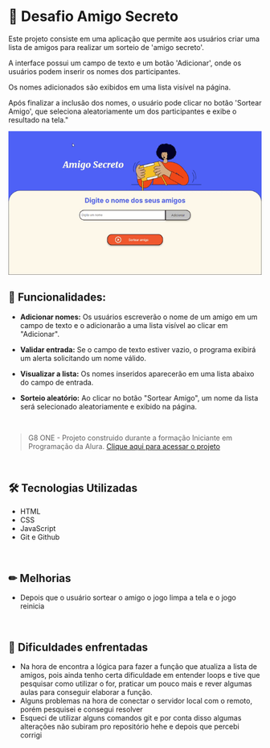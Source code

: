 # 🎈 Desafio Amigo Secreto 

Este projeto consiste em uma aplicação que permite aos usuários criar uma lista de amigos para realizar um sorteio de 'amigo secreto'. 

A interface possui um campo de texto e um botão 'Adicionar', onde os usuários podem inserir os nomes dos participantes. 

Os nomes adicionados são exibidos em uma lista visível na página.

Após finalizar a inclusão dos nomes, o usuário pode clicar no botão 'Sortear Amigo', que seleciona aleatoriamente um dos participantes e exibe o resultado na tela."


<img src="/gifProject/desafio.gif">


## 📝 Funcionalidades:  
- **Adicionar nomes:** Os usuários escreverão o nome de um amigo em um campo de texto e o adicionarão a uma lista visível ao clicar em "Adicionar".

- **Validar entrada:** Se o campo de texto estiver vazio, o programa exibirá um alerta solicitando um nome válido.

- **Visualizar a lista:** Os nomes inseridos aparecerão em uma lista abaixo do campo de entrada.

- **Sorteio aleatório:** Ao clicar no botão "Sortear Amigo", um nome da lista será selecionado aleatoriamente e exibido na página.



<br>

> G8 ONE - Projeto construido durante a formação Iniciante em Programação da Alura.
[Clique aqui para acessar o projeto](https://anad4rc.github.io/Challenge-Amigo-Secreto/)

<br>

## 🛠 Tecnologias Utilizadas

- HTML
- CSS
- JavaScript
- Git e Github

<br>

## ✏ Melhorias
- Depois que o usuário sortear o amigo o jogo limpa a tela e o jogo reinicia

<br>

## 🤯 Dificuldades enfrentadas
- Na hora de encontra a lógica para fazer a função que atualiza a lista de amigos, pois ainda tenho certa dificuldade em entender loops e tive que pesquisar como utilizar o for, praticar um pouco mais e rever algumas aulas para conseguir elaborar a função.
- Alguns problemas na hora de conectar o servidor local com o remoto, porém pesquisei e consegui resolver
- Esqueci de utilizar alguns comandos git e por conta disso algumas alterações não subiram pro repositório hehe e depois que percebi corrigi



